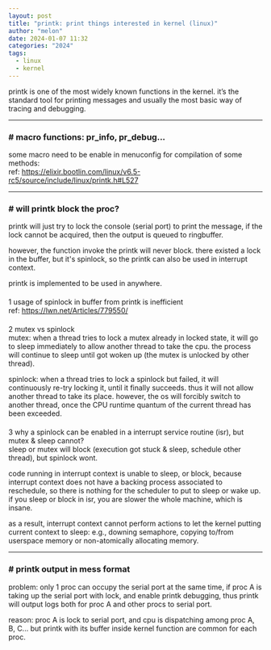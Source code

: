```yaml
---
layout: post
title: "printk: print things interested in kernel (linux)"
author: "melon"
date: 2024-01-07 11:32
categories: "2024"
tags:
  - linux
  - kernel
---
```


printk is one of the most widely known functions in the kernel.
it’s the standard tool for printing messages and usually the most basic way of
tracing and debugging.

<hr>

### # macro functions: pr_info, pr_debug\...
some macro need to be enable in menuconfig for compilation of some methods:  
ref: https://elixir.bootlin.com/linux/v6.5-rc5/source/include/linux/printk.h#L527

<hr>

### # will printk block the proc?
printk will just try to lock the console (serial port) to print the message,
if the lock cannot be acquired, then the output is queued to ringbuffer.

however, the function invoke the printk will never block. there existed a lock
in the buffer, but it's spinlock, so the printk can also be used in interrupt context.

printk is implemented to be used in anywhere.

<p style="margin-bottom: 20px;"></p>

1 usage of spinlock in buffer from printk is inefficient  
ref: https://lwn.net/Articles/779550/

<p style="margin-bottom: 20px;"></p>

2 mutex vs spinlock  
mutex: when a thread tries to lock a mutex already in locked state,
it will go to sleep immediately to allow another thread to take the cpu.
the process will continue to sleep until got woken up (the mutex is unlocked by other thread).

spinlock: when a thread tries to lock a spinlock but failed,
it will continuously re-try locking it, until it finally succeeds.
thus it will not allow another thread to take its place.
however, the os will forcibly switch to another thread,
once the CPU runtime quantum of the current thread has been exceeded.

<p style="margin-bottom: 20px;"></p>

3 why a spinlock can be enabled in a interrupt service routine (isr), but mutex & sleep cannot?  
sleep or mutex will block (execution got stuck & sleep, schedule other thread), but spinlock wont.

code running in interrupt context is unable to sleep, or block, because interrupt context
does not have a backing process associated to reschedule, so there is nothing for
the scheduler to put to sleep or wake up.
if you sleep or block in isr, you are slower the whole machine, which is insane.

as a result, interrupt context cannot perform actions to let the kernel putting
current context to sleep: e.g., downing semaphore, copying to/from userspace memory or
non-atomically allocating memory.

<hr>

### # printk output in mess format
problem: only 1 proc can occupy the serial port at the same time, if proc A is taking up
the serial port with lock, and enable printk debugging, thus printk will output logs
both for proc A and other procs to serial port.

reason: proc A is lock to serial port, and cpu is dispatching among proc A, B, C\...
but printk with its buffer inside kernel function are common for each proc.
